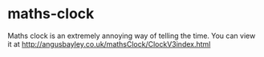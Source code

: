 maths-clock
===========

Maths clock is an extremely annoying way of telling the time. You can view it at http://angusbayley.co.uk/mathsClock/ClockV3index.html
